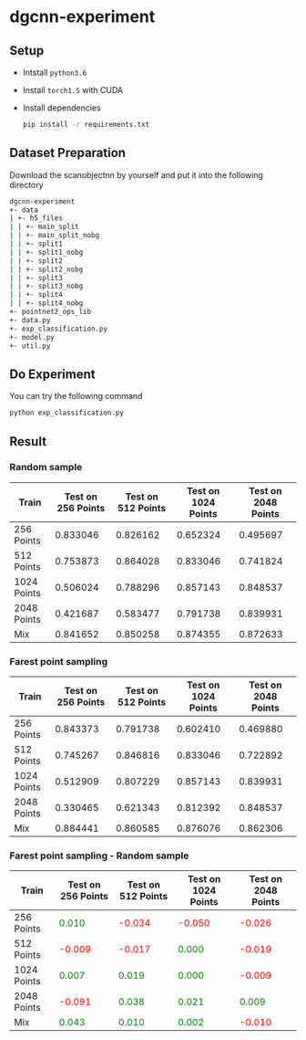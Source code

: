 # dgcnn-experiment

## Setup

* Intstall ``python3.6``
* Install ``torch1.5`` with CUDA
* Install dependencies

    ``` bash
    pip install -r requirements.txt
    ```

## Dataset Preparation

Download the scanobjectnn by yourself and put it into the following directory

```bash
dgcnn-experiment
+- data
| +- h5_files
| | +- main_split
| | +- main_split_nobg
| | +- split1
| | +- split1_nobg
| | +- split2
| | +- split2_nobg
| | +- split3
| | +- split3_nobg
| | +- split4
| | +- split4_nobg
+- pointnet2_ops_lib
+- data.py
+- exp_classification.py
+- model.py
+- util.py

```

## Do Experiment

You can try the following command

```bash
python exp_classification.py
```

## Result

### Random sample

Train | Test on 256 Points | Test on 512 Points | Test on 1024 Points | Test on 2048 Points
------------- | ------------- | ------------- | ------------- | -------------
256 Points | 0.833046 | 0.826162 | 0.652324 | 0.495697 
512 Points | 0.753873 | 0.864028 | 0.833046 | 0.741824
1024 Points | 0.506024 | 0.788296 | 0.857143 | 0.848537
2048 Points | 0.421687 | 0.583477 | 0.791738 | 0.839931
Mix | 0.841652 | 0.850258 | 0.874355 | 0.872633

### Farest point sampling

Train | Test on 256 Points | Test on 512 Points | Test on 1024 Points | Test on 2048 Points
------------- | ------------- | ------------- | ------------- | -------------
256 Points | 0.843373 | 0.791738 | 0.602410 | 0.469880
512 Points | 0.745267 | 0.846816 | 0.833046 | 0.722892 
1024 Points | 0.512909 | 0.807229 | 0.857143 | 0.839931
2048 Points | 0.330465 | 0.621343 | 0.812392 | 0.848537
Mix | 0.884441 | 0.860585 | 0.876076 | 0.862306

### Farest point sampling - Random sample

Train | Test on 256 Points | Test on 512 Points | Test on 1024 Points | Test on 2048 Points
------------- | ------------- | ------------- | ------------- | -------------
256 Points | <font color="green">0.010</font>|<font color="red">-0.034</font>|<font color="red">-0.050</font>|<font color="red">-0.026</font>
512 Points |  <font color="red">-0.009</font>|<font color="red">-0.017</font>|<font color="green">0.000</font>|<font color="red">-0.019</font>
1024 Points |  <font color="green">0.007</font>|<font color="green">0.019</font>|<font color="green">0.000</font>|<font color="red">-0.009</font>
2048 Points | <font color="red">-0.091</font>|<font color="green">0.038</font>|<font color="green">0.021</font>|<font color="green">0.009</font>
Mix |  <font color="green">0.043</font>|<font color="green">0.010</font>|<font color="green">0.002</font>|<font color="red">-0.010</font>
